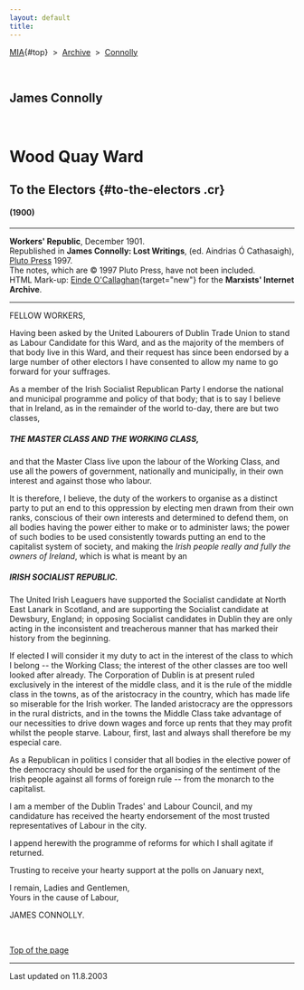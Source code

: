 ```yaml
---
layout: default
title: 
---
```

[MIA](../../../../index.htm){#top}  \> 
[Archive](../../../index.htm)  \>  [Connolly](../../index.htm)

 

## James Connolly

 

# Wood Quay Ward

## To the Electors {#to-the-electors .cr}

#### (1900)

------------------------------------------------------------------------

**Workers' Republic**, December 1901.\
Republished in **James Connolly: Lost Writings**, (ed. Aindrias Ó
Cathasaigh), [Pluto Press](http://www.plutobooks.com/) 1997.\
The notes, which are © 1997 Pluto Press, have not been included.\
HTML Mark-up: [Einde
O'Callaghan](../../../../admin/volunteers/biographies/eocallaghan.htm){target="new"}
for the **Marxists' Internet Archive**.

------------------------------------------------------------------------

FELLOW WORKERS,

Having been asked by the United Labourers of Dublin Trade Union to stand
as Labour Candidate for this Ward, and as the majority of the members of
that body live in this Ward, and their request has since been endorsed
by a large number of other electors I have consented to allow my name to
go forward for your suffrages.

As a member of the Irish Socialist Republican Party I endorse the
national and municipal programme and policy of that body; that is to say
I believe that in Ireland, as in the remainder of the world to-day,
there are but two classes,

##### THE MASTER CLASS AND THE WORKING CLASS,

and that the Master Class live upon the labour of the Working Class, and
use all the powers of government, nationally and municipally, in their
own interest and against those who labour.

It is therefore, I believe, the duty of the workers to organise as a
distinct party to put an end to this oppression by electing men drawn
from their own ranks, conscious of their own interests and determined to
defend them, on all bodies having the power either to make or to
administer laws; the power of such bodies to be used consistently
towards putting an end to the capitalist system of society, and making
the *Irish people really and fully the owners of Ireland*, which is what
is meant by an

##### IRISH SOCIALIST REPUBLIC.

The United Irish Leaguers have supported the Socialist candidate at
North East Lanark in Scotland, and are supporting the Socialist
candidate at Dewsbury, England; in opposing Socialist candidates in
Dublin they are only acting in the inconsistent and treacherous manner
that has marked their history from the beginning.

If elected I will consider it my duty to act in the interest of the
class to which I belong -- the Working Class; the interest of the other
classes are too well looked after already. The Corporation of Dublin is
at present ruled exclusively in the interest of the middle class, and it
is the rule of the middle class in the towns, as of the aristocracy in
the country, which has made life so miserable for the Irish worker. The
landed aristocracy are the oppressors in the rural districts, and in the
towns the Middle Class take advantage of our necessities to drive down
wages and force up rents that they may profit whilst the people starve.
Labour, first, last and always shall therefore be my especial care.

As a Republican in politics I consider that all bodies in the elective
power of the democracy should be used for the organising of the
sentiment of the Irish people against all forms of foreign rule -- from
the monarch to the capitalist.

I am a member of the Dublin Trades' and Labour Council, and my
candidature has received the hearty endorsement of the most trusted
representatives of Labour in the city.

I append herewith the programme of reforms for which I shall agitate if
returned.

Trusting to receive your hearty support at the polls on January next,

I remain, Ladies and Gentlemen,\
Yours in the cause of Labour,

JAMES CONNOLLY.

 

[Top of the page](#top)

------------------------------------------------------------------------

Last updated on 11.8.2003
